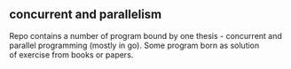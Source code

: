 ## concurrent and parallelism  
  
Repo contains a number of program bound by one thesis - concurrent and  
parallel programming (mostly in go). Some program born as solution  
of exercise from books or papers.
